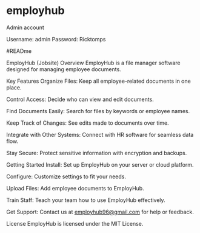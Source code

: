 # employhub

Admin account

Username: admin
Password: Ricktomps

#READme

EmployHub (Jobsite)
Overview
EmployHub is a file manager software designed for managing employee documents.

Key Features
Organize Files: Keep all employee-related documents in one place.

Control Access: Decide who can view and edit documents.

Find Documents Easily: Search for files by keywords or employee names.

Keep Track of Changes: See edits made to documents over time.

Integrate with Other Systems: Connect with HR software for seamless data flow.

Stay Secure: Protect sensitive information with encryption and backups.

Getting Started
Install: Set up EmployHub on your server or cloud platform.

Configure: Customize settings to fit your needs.

Upload Files: Add employee documents to EmployHub.

Train Staff: Teach your team how to use EmployHub effectively.

Get Support: Contact us at employhub96@gmail.com for help or feedback.

License
EmployHub is licensed under the MIT License.







